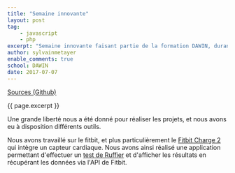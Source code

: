 ```yaml
---
title: "Semaine innovante"
layout: post
tag: 
    - javascript
    - php
excerpt: "Semaine innovante faisant partie de la formation DAWIN, durant laquelle le but était de réaliser une application innovante."
author: sylvainmetayer
enable_comments: true
school: DAWIN
date: 2017-07-07
---
```


[Sources (Github)](https://github.com/sylvainmetayer/semaine-innovante-dawin)

{{ page.excerpt }}

Une grande liberté nous a été donné pour réaliser les projets, et nous avons eu à disposition différents outils.

Nous avons travaillé sur le fitbit, et plus particulièrement le [Fitbit Charge 2](https://www.fitbit.com/fr/charge2) qui intègre un capteur cardiaque. Nous avons ainsi réalisé une application permettant d'effectuer un [test de Ruffier](https://fr.wikipedia.org/wiki/Test_de_Ruffier) et d'afficher les résultats en récupérant les données via l'API de Fitbit.
